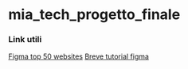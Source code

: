 # mia_tech_progetto_finale
### Link utili 
[Figma top 50 websites](https://www.figma.com/design/Pjobmjrbe6PK6JnRfKjJCK/TOP-50-WEBSITES-(Community)?node-id=0-1&p=f&t=lrB5whQlNVsDKgPH-0)
[Breve tutorial figma](https://www.youtube.com/watch?v=luxx_3-A5-w)
